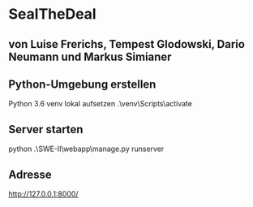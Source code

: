# SealTheDeal

## von Luise Frerichs, Tempest Glodowski, Dario Neumann und Markus Simianer

## Python-Umgebung erstellen

Python 3.6 venv lokal aufsetzen
.\venv\Scripts\activate

## Server starten

python .\SWE-II\webapp\manage.py runserver

## Adresse

http://127.0.0.1:8000/
